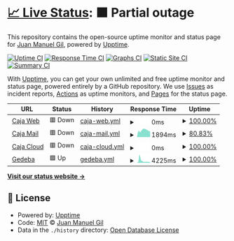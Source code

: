 # [📈 Live Status](https://juan81mg.github.io/status_crjp): <!--live status--> **🟧 Partial outage**

This repository contains the open-source uptime monitor and status page for [Juan Manuel Gil](https://juan81mg.github.io/status_crjp), powered by [Upptime](https://github.com/upptime/upptime).

[![Uptime CI](https://github.com/juan81mg/status_crjp/workflows/Uptime%20CI/badge.svg)](https://github.com/juan81mg/status_crjp/actions?query=workflow%3A%22Uptime+CI%22)
[![Response Time CI](https://github.com/juan81mg/status_crjp/workflows/Response%20Time%20CI/badge.svg)](https://github.com/juan81mg/status_crjp/actions?query=workflow%3A%22Response+Time+CI%22)
[![Graphs CI](https://github.com/juan81mg/status_crjp/workflows/Graphs%20CI/badge.svg)](https://github.com/juan81mg/status_crjp/actions?query=workflow%3A%22Graphs+CI%22)
[![Static Site CI](https://github.com/juan81mg/status_crjp/workflows/Static%20Site%20CI/badge.svg)](https://github.com/juan81mg/status_crjp/actions?query=workflow%3A%22Static+Site+CI%22)
[![Summary CI](https://github.com/juan81mg/status_crjp/workflows/Summary%20CI/badge.svg)](https://github.com/juan81mg/status_crjp/actions?query=workflow%3A%22Summary+CI%22)

With [Upptime](https://upptime.js.org), you can get your own unlimited and free uptime monitor and status page, powered entirely by a GitHub repository. We use [Issues](https://github.com/juan81mg/status_crjp/issues) as incident reports, [Actions](https://github.com/juan81mg/status_crjp/actions) as uptime monitors, and [Pages](https://juan81mg.github.io/status_crjp) for the status page.

<!--start: status pages-->
<!-- This summary is generated by Upptime (https://github.com/upptime/upptime) -->
<!-- Do not edit this manually, your changes will be overwritten -->
<!-- prettier-ignore -->
| URL | Status | History | Response Time | Uptime |
| --- | ------ | ------- | ------------- | ------ |
| <img alt="" src="https://favicons.githubusercontent.com/cajapolicia.gob.ar" height="13"> [Caja Web](https://cajapolicia.gob.ar) | 🟥 Down | [caja-web.yml](https://github.com/juan81mg/status_crjp/commits/HEAD/history/caja-web.yml) | <details><summary><img alt="Response time graph" src="./graphs/caja-web/response-time-week.png" height="20"> 0ms</summary><br><a href="https://juan81mg.github.io/status_crjp/history/caja-web"><img alt="Response time 0" src="https://img.shields.io/endpoint?url=https%3A%2F%2Fraw.githubusercontent.com%2Fjuan81mg%2Fstatus_crjp%2FHEAD%2Fapi%2Fcaja-web%2Fresponse-time.json"></a><br><a href="https://juan81mg.github.io/status_crjp/history/caja-web"><img alt="24-hour response time 0" src="https://img.shields.io/endpoint?url=https%3A%2F%2Fraw.githubusercontent.com%2Fjuan81mg%2Fstatus_crjp%2FHEAD%2Fapi%2Fcaja-web%2Fresponse-time-day.json"></a><br><a href="https://juan81mg.github.io/status_crjp/history/caja-web"><img alt="7-day response time 0" src="https://img.shields.io/endpoint?url=https%3A%2F%2Fraw.githubusercontent.com%2Fjuan81mg%2Fstatus_crjp%2FHEAD%2Fapi%2Fcaja-web%2Fresponse-time-week.json"></a><br><a href="https://juan81mg.github.io/status_crjp/history/caja-web"><img alt="30-day response time 0" src="https://img.shields.io/endpoint?url=https%3A%2F%2Fraw.githubusercontent.com%2Fjuan81mg%2Fstatus_crjp%2FHEAD%2Fapi%2Fcaja-web%2Fresponse-time-month.json"></a><br><a href="https://juan81mg.github.io/status_crjp/history/caja-web"><img alt="1-year response time 0" src="https://img.shields.io/endpoint?url=https%3A%2F%2Fraw.githubusercontent.com%2Fjuan81mg%2Fstatus_crjp%2FHEAD%2Fapi%2Fcaja-web%2Fresponse-time-year.json"></a></details> | <details><summary><a href="https://juan81mg.github.io/status_crjp/history/caja-web">100.00%</a></summary><a href="https://juan81mg.github.io/status_crjp/history/caja-web"><img alt="All-time uptime 100.00%" src="https://img.shields.io/endpoint?url=https%3A%2F%2Fraw.githubusercontent.com%2Fjuan81mg%2Fstatus_crjp%2FHEAD%2Fapi%2Fcaja-web%2Fuptime.json"></a><br><a href="https://juan81mg.github.io/status_crjp/history/caja-web"><img alt="24-hour uptime 100.00%" src="https://img.shields.io/endpoint?url=https%3A%2F%2Fraw.githubusercontent.com%2Fjuan81mg%2Fstatus_crjp%2FHEAD%2Fapi%2Fcaja-web%2Fuptime-day.json"></a><br><a href="https://juan81mg.github.io/status_crjp/history/caja-web"><img alt="7-day uptime 100.00%" src="https://img.shields.io/endpoint?url=https%3A%2F%2Fraw.githubusercontent.com%2Fjuan81mg%2Fstatus_crjp%2FHEAD%2Fapi%2Fcaja-web%2Fuptime-week.json"></a><br><a href="https://juan81mg.github.io/status_crjp/history/caja-web"><img alt="30-day uptime 100.00%" src="https://img.shields.io/endpoint?url=https%3A%2F%2Fraw.githubusercontent.com%2Fjuan81mg%2Fstatus_crjp%2FHEAD%2Fapi%2Fcaja-web%2Fuptime-month.json"></a><br><a href="https://juan81mg.github.io/status_crjp/history/caja-web"><img alt="1-year uptime 100.00%" src="https://img.shields.io/endpoint?url=https%3A%2F%2Fraw.githubusercontent.com%2Fjuan81mg%2Fstatus_crjp%2FHEAD%2Fapi%2Fcaja-web%2Fuptime-year.json"></a></details>
| <img alt="" src="https://favicons.githubusercontent.com/mail.cajapolicia.gob.ar" height="13"> [Caja Mail](https://mail.cajapolicia.gob.ar) | 🟥 Down | [caja-mail.yml](https://github.com/juan81mg/status_crjp/commits/HEAD/history/caja-mail.yml) | <details><summary><img alt="Response time graph" src="./graphs/caja-mail/response-time-week.png" height="20"> 1894ms</summary><br><a href="https://juan81mg.github.io/status_crjp/history/caja-mail"><img alt="Response time 1904" src="https://img.shields.io/endpoint?url=https%3A%2F%2Fraw.githubusercontent.com%2Fjuan81mg%2Fstatus_crjp%2FHEAD%2Fapi%2Fcaja-mail%2Fresponse-time.json"></a><br><a href="https://juan81mg.github.io/status_crjp/history/caja-mail"><img alt="24-hour response time 1581" src="https://img.shields.io/endpoint?url=https%3A%2F%2Fraw.githubusercontent.com%2Fjuan81mg%2Fstatus_crjp%2FHEAD%2Fapi%2Fcaja-mail%2Fresponse-time-day.json"></a><br><a href="https://juan81mg.github.io/status_crjp/history/caja-mail"><img alt="7-day response time 1894" src="https://img.shields.io/endpoint?url=https%3A%2F%2Fraw.githubusercontent.com%2Fjuan81mg%2Fstatus_crjp%2FHEAD%2Fapi%2Fcaja-mail%2Fresponse-time-week.json"></a><br><a href="https://juan81mg.github.io/status_crjp/history/caja-mail"><img alt="30-day response time 1904" src="https://img.shields.io/endpoint?url=https%3A%2F%2Fraw.githubusercontent.com%2Fjuan81mg%2Fstatus_crjp%2FHEAD%2Fapi%2Fcaja-mail%2Fresponse-time-month.json"></a><br><a href="https://juan81mg.github.io/status_crjp/history/caja-mail"><img alt="1-year response time 1904" src="https://img.shields.io/endpoint?url=https%3A%2F%2Fraw.githubusercontent.com%2Fjuan81mg%2Fstatus_crjp%2FHEAD%2Fapi%2Fcaja-mail%2Fresponse-time-year.json"></a></details> | <details><summary><a href="https://juan81mg.github.io/status_crjp/history/caja-mail">80.83%</a></summary><a href="https://juan81mg.github.io/status_crjp/history/caja-mail"><img alt="All-time uptime 80.39%" src="https://img.shields.io/endpoint?url=https%3A%2F%2Fraw.githubusercontent.com%2Fjuan81mg%2Fstatus_crjp%2FHEAD%2Fapi%2Fcaja-mail%2Fuptime.json"></a><br><a href="https://juan81mg.github.io/status_crjp/history/caja-mail"><img alt="24-hour uptime 99.99%" src="https://img.shields.io/endpoint?url=https%3A%2F%2Fraw.githubusercontent.com%2Fjuan81mg%2Fstatus_crjp%2FHEAD%2Fapi%2Fcaja-mail%2Fuptime-day.json"></a><br><a href="https://juan81mg.github.io/status_crjp/history/caja-mail"><img alt="7-day uptime 80.83%" src="https://img.shields.io/endpoint?url=https%3A%2F%2Fraw.githubusercontent.com%2Fjuan81mg%2Fstatus_crjp%2FHEAD%2Fapi%2Fcaja-mail%2Fuptime-week.json"></a><br><a href="https://juan81mg.github.io/status_crjp/history/caja-mail"><img alt="30-day uptime 80.39%" src="https://img.shields.io/endpoint?url=https%3A%2F%2Fraw.githubusercontent.com%2Fjuan81mg%2Fstatus_crjp%2FHEAD%2Fapi%2Fcaja-mail%2Fuptime-month.json"></a><br><a href="https://juan81mg.github.io/status_crjp/history/caja-mail"><img alt="1-year uptime 80.39%" src="https://img.shields.io/endpoint?url=https%3A%2F%2Fraw.githubusercontent.com%2Fjuan81mg%2Fstatus_crjp%2FHEAD%2Fapi%2Fcaja-mail%2Fuptime-year.json"></a></details>
| <img alt="" src="https://favicons.githubusercontent.com/cloud.cajapolicia.gob.ar" height="13"> [Caja Cloud](https://cloud.cajapolicia.gob.ar) | 🟥 Down | [caja-cloud.yml](https://github.com/juan81mg/status_crjp/commits/HEAD/history/caja-cloud.yml) | <details><summary><img alt="Response time graph" src="./graphs/caja-cloud/response-time-week.png" height="20"> 0ms</summary><br><a href="https://juan81mg.github.io/status_crjp/history/caja-cloud"><img alt="Response time 0" src="https://img.shields.io/endpoint?url=https%3A%2F%2Fraw.githubusercontent.com%2Fjuan81mg%2Fstatus_crjp%2FHEAD%2Fapi%2Fcaja-cloud%2Fresponse-time.json"></a><br><a href="https://juan81mg.github.io/status_crjp/history/caja-cloud"><img alt="24-hour response time 0" src="https://img.shields.io/endpoint?url=https%3A%2F%2Fraw.githubusercontent.com%2Fjuan81mg%2Fstatus_crjp%2FHEAD%2Fapi%2Fcaja-cloud%2Fresponse-time-day.json"></a><br><a href="https://juan81mg.github.io/status_crjp/history/caja-cloud"><img alt="7-day response time 0" src="https://img.shields.io/endpoint?url=https%3A%2F%2Fraw.githubusercontent.com%2Fjuan81mg%2Fstatus_crjp%2FHEAD%2Fapi%2Fcaja-cloud%2Fresponse-time-week.json"></a><br><a href="https://juan81mg.github.io/status_crjp/history/caja-cloud"><img alt="30-day response time 0" src="https://img.shields.io/endpoint?url=https%3A%2F%2Fraw.githubusercontent.com%2Fjuan81mg%2Fstatus_crjp%2FHEAD%2Fapi%2Fcaja-cloud%2Fresponse-time-month.json"></a><br><a href="https://juan81mg.github.io/status_crjp/history/caja-cloud"><img alt="1-year response time 0" src="https://img.shields.io/endpoint?url=https%3A%2F%2Fraw.githubusercontent.com%2Fjuan81mg%2Fstatus_crjp%2FHEAD%2Fapi%2Fcaja-cloud%2Fresponse-time-year.json"></a></details> | <details><summary><a href="https://juan81mg.github.io/status_crjp/history/caja-cloud">100.00%</a></summary><a href="https://juan81mg.github.io/status_crjp/history/caja-cloud"><img alt="All-time uptime 99.75%" src="https://img.shields.io/endpoint?url=https%3A%2F%2Fraw.githubusercontent.com%2Fjuan81mg%2Fstatus_crjp%2FHEAD%2Fapi%2Fcaja-cloud%2Fuptime.json"></a><br><a href="https://juan81mg.github.io/status_crjp/history/caja-cloud"><img alt="24-hour uptime 100.00%" src="https://img.shields.io/endpoint?url=https%3A%2F%2Fraw.githubusercontent.com%2Fjuan81mg%2Fstatus_crjp%2FHEAD%2Fapi%2Fcaja-cloud%2Fuptime-day.json"></a><br><a href="https://juan81mg.github.io/status_crjp/history/caja-cloud"><img alt="7-day uptime 100.00%" src="https://img.shields.io/endpoint?url=https%3A%2F%2Fraw.githubusercontent.com%2Fjuan81mg%2Fstatus_crjp%2FHEAD%2Fapi%2Fcaja-cloud%2Fuptime-week.json"></a><br><a href="https://juan81mg.github.io/status_crjp/history/caja-cloud"><img alt="30-day uptime 99.75%" src="https://img.shields.io/endpoint?url=https%3A%2F%2Fraw.githubusercontent.com%2Fjuan81mg%2Fstatus_crjp%2FHEAD%2Fapi%2Fcaja-cloud%2Fuptime-month.json"></a><br><a href="https://juan81mg.github.io/status_crjp/history/caja-cloud"><img alt="1-year uptime 99.75%" src="https://img.shields.io/endpoint?url=https%3A%2F%2Fraw.githubusercontent.com%2Fjuan81mg%2Fstatus_crjp%2FHEAD%2Fapi%2Fcaja-cloud%2Fuptime-year.json"></a></details>
| <img alt="" src="https://favicons.githubusercontent.com/cas.gdeba.gba.gob.ar" height="13"> [Gedeba](https://cas.gdeba.gba.gob.ar) | 🟩 Up | [gedeba.yml](https://github.com/juan81mg/status_crjp/commits/HEAD/history/gedeba.yml) | <details><summary><img alt="Response time graph" src="./graphs/gedeba/response-time-week.png" height="20"> 4225ms</summary><br><a href="https://juan81mg.github.io/status_crjp/history/gedeba"><img alt="Response time 3481" src="https://img.shields.io/endpoint?url=https%3A%2F%2Fraw.githubusercontent.com%2Fjuan81mg%2Fstatus_crjp%2FHEAD%2Fapi%2Fgedeba%2Fresponse-time.json"></a><br><a href="https://juan81mg.github.io/status_crjp/history/gedeba"><img alt="24-hour response time 2070" src="https://img.shields.io/endpoint?url=https%3A%2F%2Fraw.githubusercontent.com%2Fjuan81mg%2Fstatus_crjp%2FHEAD%2Fapi%2Fgedeba%2Fresponse-time-day.json"></a><br><a href="https://juan81mg.github.io/status_crjp/history/gedeba"><img alt="7-day response time 4225" src="https://img.shields.io/endpoint?url=https%3A%2F%2Fraw.githubusercontent.com%2Fjuan81mg%2Fstatus_crjp%2FHEAD%2Fapi%2Fgedeba%2Fresponse-time-week.json"></a><br><a href="https://juan81mg.github.io/status_crjp/history/gedeba"><img alt="30-day response time 3481" src="https://img.shields.io/endpoint?url=https%3A%2F%2Fraw.githubusercontent.com%2Fjuan81mg%2Fstatus_crjp%2FHEAD%2Fapi%2Fgedeba%2Fresponse-time-month.json"></a><br><a href="https://juan81mg.github.io/status_crjp/history/gedeba"><img alt="1-year response time 3481" src="https://img.shields.io/endpoint?url=https%3A%2F%2Fraw.githubusercontent.com%2Fjuan81mg%2Fstatus_crjp%2FHEAD%2Fapi%2Fgedeba%2Fresponse-time-year.json"></a></details> | <details><summary><a href="https://juan81mg.github.io/status_crjp/history/gedeba">100.00%</a></summary><a href="https://juan81mg.github.io/status_crjp/history/gedeba"><img alt="All-time uptime 100.00%" src="https://img.shields.io/endpoint?url=https%3A%2F%2Fraw.githubusercontent.com%2Fjuan81mg%2Fstatus_crjp%2FHEAD%2Fapi%2Fgedeba%2Fuptime.json"></a><br><a href="https://juan81mg.github.io/status_crjp/history/gedeba"><img alt="24-hour uptime 100.00%" src="https://img.shields.io/endpoint?url=https%3A%2F%2Fraw.githubusercontent.com%2Fjuan81mg%2Fstatus_crjp%2FHEAD%2Fapi%2Fgedeba%2Fuptime-day.json"></a><br><a href="https://juan81mg.github.io/status_crjp/history/gedeba"><img alt="7-day uptime 100.00%" src="https://img.shields.io/endpoint?url=https%3A%2F%2Fraw.githubusercontent.com%2Fjuan81mg%2Fstatus_crjp%2FHEAD%2Fapi%2Fgedeba%2Fuptime-week.json"></a><br><a href="https://juan81mg.github.io/status_crjp/history/gedeba"><img alt="30-day uptime 100.00%" src="https://img.shields.io/endpoint?url=https%3A%2F%2Fraw.githubusercontent.com%2Fjuan81mg%2Fstatus_crjp%2FHEAD%2Fapi%2Fgedeba%2Fuptime-month.json"></a><br><a href="https://juan81mg.github.io/status_crjp/history/gedeba"><img alt="1-year uptime 100.00%" src="https://img.shields.io/endpoint?url=https%3A%2F%2Fraw.githubusercontent.com%2Fjuan81mg%2Fstatus_crjp%2FHEAD%2Fapi%2Fgedeba%2Fuptime-year.json"></a></details>

<!--end: status pages-->

[**Visit our status website →**](https://juan81mg.github.io/status_crjp)

## 📄 License

- Powered by: [Upptime](https://github.com/upptime/upptime)
- Code: [MIT](./LICENSE) © [Juan Manuel Gil](https://juan81mg.github.io/status_crjp)
- Data in the `./history` directory: [Open Database License](https://opendatacommons.org/licenses/odbl/1-0/)
